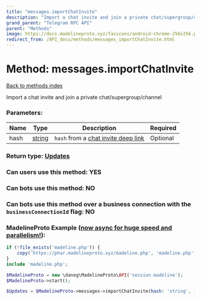 ```yaml
---
title: "messages.importChatInvite"
description: "Import a chat invite and join a private chat/supergroup/channel"
grand_parent: "Telegram RPC API"
parent: "Methods"
image: https://docs.madelineproto.xyz/favicons/android-chrome-256x256.png
redirect_from: /API_docs/methods/messages_importChatInvite.html
---
```

# Method: messages.importChatInvite
[Back to methods index](index.html)



Import a chat invite and join a private chat/supergroup/channel

### Parameters:

| Name     |    Type       | Description | Required |
|----------|---------------|-------------|----------|
|hash|[string](/API_docs/types/string.html) | `hash` from a [chat invite deep link](https://core.telegram.org/api/links#chat-invite-links) | Optional|


### Return type: [Updates](/API_docs/types/Updates.html)

### Can users use this method: **YES**


### Can bots use this method: **NO**


### Can bots use this method over a business connection with the `businessConnectionId` flag: **NO**


### MadelineProto Example ([now async for huge speed and parallelism!](https://docs.madelineproto.xyz/docs/ASYNC.html)):


```php
if (!file_exists('madeline.php')) {
    copy('https://phar.madelineproto.xyz/madeline.php', 'madeline.php');
}
include 'madeline.php';

$MadelineProto = new \danog\MadelineProto\API('session.madeline');
$MadelineProto->start();

$Updates = $MadelineProto->messages->importChatInvite(hash: 'string', );
```

